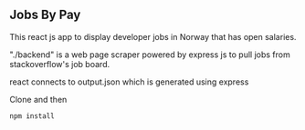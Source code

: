 ## Jobs By Pay

This react js app to display developer jobs in Norway that has open salaries.

"./backend" is a web page scraper powered by express js to pull jobs from stackoverflow's job board. 

react connects to output.json which is generated using express

Clone and then
```js
npm install
```